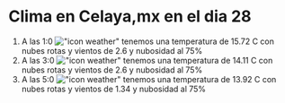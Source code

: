 # Clima en Celaya,mx en el dia 28

1. A las 1:0 !["icon weather"](http://openweathermap.org/img/w/04n.png) tenemos una temperatura de 15.72 C con nubes rotas y  vientos de 2.6 y nubosidad al 75%
1. A las 3:0 !["icon weather"](http://openweathermap.org/img/w/04n.png) tenemos una temperatura de 14.11 C con nubes rotas y  vientos de 2.6 y nubosidad al 75%
1. A las 5:0 !["icon weather"](http://openweathermap.org/img/w/04n.png) tenemos una temperatura de 13.92 C con nubes rotas y  vientos de 1.34 y nubosidad al 75%
